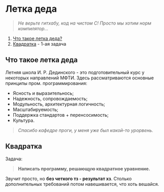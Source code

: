 # Летка деда
> *Не верьте гитхабу, код на чистом C! Просто мы хотим норм компилятор...*
1. [Что такое летка деда?](#что-такое-летка-деда)
2. [Квадратка](#квадратка) - 1-ая задача

## Что такое летка деда
Летняя школа И. Р. Дединского - это подготовительный курс у некоторых направлений МФТИ. Здесь рассматриваются основные принципы пром. программирования:
- Ясность и выразительнось;
- Надежность,  сопровождаемость;
- Модульность,  архитектурная логичность;
- Масштабируемость;
- Поддержка стандартов + перенсосимость;
- Культура.

> *Спасибо кафедре проги, у меня уже был какой-то урорвень.*
## Квадратка
Задача:
> **Написать программу, решающую квадратное уравнение.**

Звучит просто, но **без четкого тз - результат хз**. Столько дополнительных требований потом навешивается, что хоть вешайся.